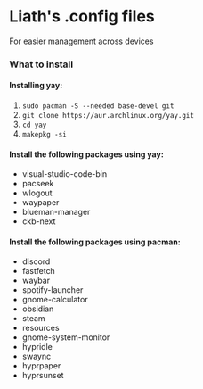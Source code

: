 # Liath's .config files
For easier management across devices

### What to install

#### Installing yay:
1. ``sudo pacman -S --needed base-devel git``
2. ``git clone https://aur.archlinux.org/yay.git``
3. ``cd yay``
4. ``makepkg -si``


#### Install the following packages using yay:
- visual-studio-code-bin
- pacseek
- wlogout
- waypaper
- blueman-manager
- ckb-next

#### Install the following packages using pacman:
- discord
- fastfetch
- waybar
- spotify-launcher
- gnome-calculator
- obsidian
- steam
- resources
- gnome-system-monitor
- hypridle
- swaync
- hyprpaper
- hyprsunset
